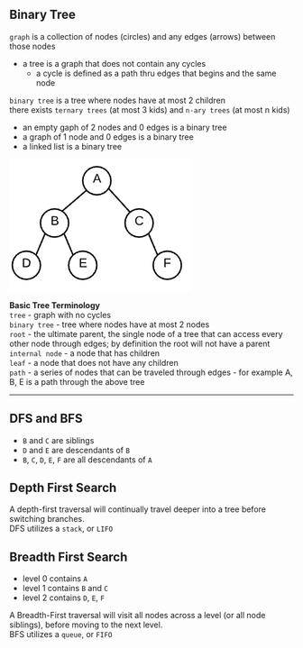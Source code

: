 ## Binary Tree  

`graph` is a collection of nodes (circles) and any edges (arrows) between those nodes

- a tree is a graph that does not contain any cycles  
  - a cycle is defined as a path thru edges that begins and the same node  

`binary tree` is a tree where nodes have at most 2 children  
there exists `ternary trees` (at most 3 kids) and `n-ary trees` (at most n kids)

- an empty gaph of 2 nodes and 0 edges is a binary tree
- a graph of 1 node and 0 edges is a binary tree
- a linked list is a binary tree  

![tree-example](tree.png)

**Basic Tree Terminology**  
`tree` - graph with no cycles  
`binary tree` - tree where nodes have at most 2 nodes  
`root` - the ultimate parent, the single node of a tree that can access every other node through edges; by definition the root will not have a parent  
`internal node` - a node that has children  
`leaf` - a node that does not have any children  
`path` - a series of nodes that can be traveled through edges - for example A, B, E is a path through the above tree  

---
## DFS and BFS

- `B` and `C` are siblings
- `D` and `E` are descendants of `B`
- `B`, `C`, `D`, `E`, `F` are all descendants of `A`

## Depth First Search  

A depth-first traversal will continually travel deeper into a tree before switching branches.  
DFS utilizes a `stack`, or `LIFO`

## Breadth First Search

- level 0 contains `A`
- level 1 contains `B` and `C`
- level 2 contains `D`, `E`, `F`

A Breadth-First traversal will visit all nodes across a level (or all node siblings), before moving to the next level.  
BFS utilizes a `queue`, or `FIFO`
